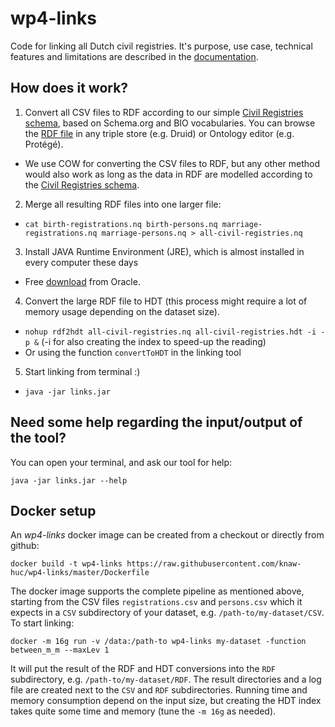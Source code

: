 # wp4-links

Code for linking all Dutch civil registries. It's purpose, use case, technical features and limitations are described in the <a href="https://github.com/CLARIAH/wp4-links/blob/master/documentation.md">documentation</a>.


## How does it work?
1. Convert all CSV files to RDF according to our simple [Civil Registries schema](assets/LINKS-schema.png), based on Schema.org and BIO vocabularies. You can browse the [RDF file](assets/LINKS-schema.ttl) in any triple store (e.g. Druid) or Ontology editor (e.g. Protégé).
  - We use COW for converting the CSV files to RDF, but any other method would also work as long as the data in RDF are modelled according to the  [Civil Registries schema](assets/LINKS-schema.png).

2. Merge all resulting RDF files into one larger file:
  - ```cat birth-registrations.nq birth-persons.nq marriage-registrations.nq marriage-persons.nq > all-civil-registries.nq```

3. Install JAVA Runtime Environment (JRE), which is almost installed in every computer these days
  - Free [download](https://www.oracle.com/java/technologies/javase-jre8-downloads.html) from Oracle.

4. Convert the large RDF file to HDT (this process might require a lot of memory usage depending on the dataset size).
  - ```nohup rdf2hdt all-civil-registries.nq all-civil-registries.hdt -i -p &``` (-i for also creating the index to speed-up the reading)
  - Or using the function `convertToHDT` in the linking tool

5. Start linking from terminal :)
  - ```java -jar links.jar```

## Need some help regarding the input/output of the tool?
You can open your terminal, and ask our tool for help:

  ```java -jar links.jar --help```

## Docker setup

An _wp4-links_ docker image can be created from a checkout or directly from github:

  ```docker build -t wp4-links https://raw.githubusercontent.com/knaw-huc/wp4-links/master/Dockerfile```
  
The docker image supports the complete pipeline as mentioned above, starting from the CSV files `registrations.csv` and `persons.csv` which it expects in a `CSV` subdirectory of your dataset, e.g. `/path-to/my-dataset/CSV`. To start linking:

  ```docker -m 16g run -v /data:/path-to wp4-links my-dataset -function between_m_m --maxLev 1```
  
 It will put the result of the RDF and HDT conversions into the `RDF` subdirectory, e.g. `/path-to/my-dataset/RDF`. The result directories and a log file  are created next to the `CSV` and `RDF` subdirectories. Running time and memory consumption depend on the input size, but creating the HDT index takes quite some time and memory (tune the `-m 16g` as needed).
